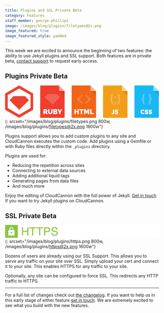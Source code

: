 ```yaml
---
title: Plugins and SSL Private Beta
category: Features
staff_member: george-phillips
image: /images/blog/plugins/filetypes@2x.png
image_featured: true
image_featured_style: padded
---
```


This week we are excited to announce the beginning of two features: the ability to use Jekyll plugins and SSL support. Both features are in private beta, [contact support](mailto:support@cloudcannon.com) to request early access.

## Plugins Private Beta

![Ruby and Gemfiles are now supported within CloudCannon](/images/blog/plugins/filetypes.png){: srcset="/images/blog/plugins/filetypes.png 800w, /images/blog/plugins/filetypes@2x.png 1600w"}

Plugins support allows you to add custom plugins to any site and CloudCannon executes the custom code. Add plugins using a Gemfile or with Ruby files directly within the `_plugins` directory.

Plugins are used for:

- Reducing the repetition across sites
- Connecting to external data sources
- Adding additional liquid tags
- Generating pages from data files
- And much more

Enjoy the editing of CloudCannon with the full power of Jekyll. [Get in touch](mailto:support@cloudcannon.com) If you want to try Jekyll plugins on CloudCannon.

## SSL Private Beta

![Add HTTPS to your CloudCannon Site](/images/blog/plugins/https.png){: srcset="/images/blog/plugins/https.png 800w, /images/blog/plugins/https@2x.png 1600w"}

Dozens of users are already using our SSL Support. This allows you to serve any traffic on your site over SSL. Simply upload your cert and connect it to your site. This enables HTTPS for any traffic to your site.

Optionally, any site can be configured to force SSL. This redirects any HTTP traffic to HTTPS.

---

For a full list of changes check out [the changelog](https://docs.cloudcannon.com/changelog/). If you want to help us in this early stage of either feature [get in touch](mailto:support@cloudcannon.com). We are extremely excited to see what you build with the new features.
